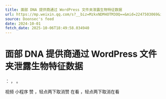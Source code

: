 ```yaml
---
title: 面部 DNA 提供商通过 WordPress 文件夹泄露生物特征数据
url: https://mp.weixin.qq.com/s?__biz=MzkxNDM4OTM3OQ==&mid=2247503069&idx=4&sn=cc6edd83d4e0e56f4e6a3f09c22fa766
source: Doonsec's feed
date: 2024-10-01
fetch_date: 2025-10-06T18:49:58.034940
---
```


# 面部 DNA 提供商通过 WordPress 文件夹泄露生物特征数据

：
，
。

视频
小程序
赞
，轻点两下取消赞
在看
，轻点两下取消在看